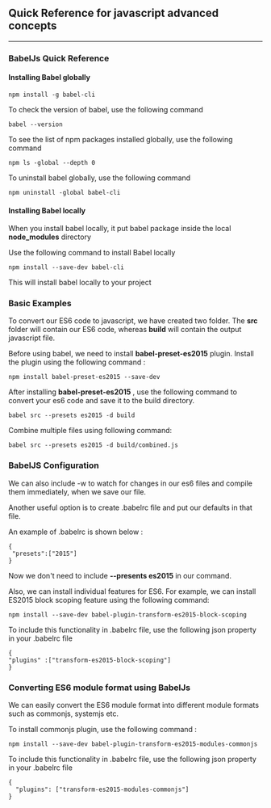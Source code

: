 
## Quick Reference for javascript advanced concepts
***
### BabelJs Quick Reference

#### Installing Babel globally

`npm install -g babel-cli`
 
To check the version of babel, use the following command

`babel --version`

To see the list of npm packages installed globally, use the following command

`npm ls -global --depth 0`

To uninstall babel globally, use the following command

`npm uninstall -global babel-cli`

#### Installing Babel locally
When you install babel locally, it put babel package inside the local __node_modules__ directory

Use the following command to install Babel locally

`npm install --save-dev babel-cli`

This will install babel locally to your project

### Basic Examples

To convert our ES6 code to javascript, we have created two folder. The __src__ folder will contain our ES6 code, whereas __build__ will contain the output javascript file.

Before using babel, we need to install __babel-preset-es2015__ plugin. Install the plugin using the following command :

`npm install babel-preset-es2015 --save-dev`

After installing __babel-preset-es2015__ , use the following command to convert your es6 code and save it to the build directory.

`babel src --presets es2015 -d build`

Combine multiple files using following command:

`babel src --presets es2015 -d build/combined.js`


### BabelJS Configuration

We can also include -w to watch for changes in our es6 files and compile them immediately, when we save our file.

Another useful option is to create .babelrc file and put our defaults in that file.

An example of .babelrc is shown below :

```
{
 "presets":["2015"]
}

```

Now we don't need to include __--presents es2015__ in our command.

Also, we can install individual features for ES6. For example, we can install ES2015 block scoping feature using the following command:

`npm install --save-dev babel-plugin-transform-es2015-block-scoping`

To include this functionality in .babelrc file, use the following json property in your .babelrc file

```
{
"plugins" :["transform-es2015-block-scoping"]
}
```

### Converting ES6 module format using BabelJs

We can easily convert the ES6 module format into different module formats such as commonjs, systemjs etc.

To install commonjs plugin, use the following command : 

`npm install --save-dev babel-plugin-transform-es2015-modules-commonjs`

To include this functionality in .babelrc file, use the following json property in your .babelrc file

```
{
  "plugins": ["transform-es2015-modules-commonjs"]
}
```














